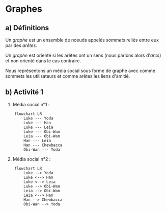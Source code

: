 # Graphes

## a) Définitions

Un *graphe* est un ensemble de noeuds appelés *sommets* reliés entre eux par des *arêtes*.

Un *graphe* est orienté si les arêtes ont un sens (nous parlons alors d'*arcs*) et non orienté dans le cas contraire.

Nous représentons un média social sous forme de graphe avec comme sommets les utilisateurs et comme arêtes les liens d'amitié.

## b) Activité 1

1. Média social n°1 :

```mermaid
    flowchart LR
        Luke --- Yoda
        Luke --- Han
        Luke --- Leia
        Luke --- Obi-Wan
        Leia --- Obi-Wan
        Han --- Leia
        Han --- Chewbacca
        Obi-Wan --- Yoda
```

2. Média social n°2 :

```mermaid
    flowchart LR
        Luke --> Yoda
        Luke <--> Han
        Luke <--> Leia
        Luke --> Obi-Wan
        Leia --> Obi-Wan
        Leia <--> Han
        Han --> Chewbacca
        Obi-Wan --> Yoda
```